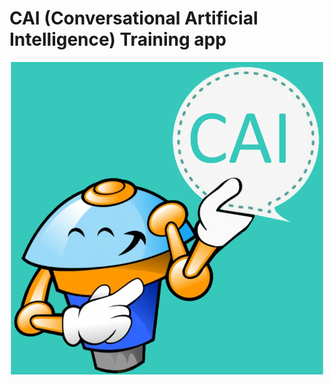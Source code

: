 # CAI (Conversational Artificial Intelligence) Training app

<div align="center">
<img src="https://raw.githubusercontent.com/CAI-js/training/master/docs/assets/CAI-logo.png" width="auto" height="500"/>
</div>
